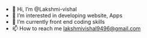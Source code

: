- 👋 Hi, I’m @Lakshmi-vishal
- 👀 I’m interested in developing website, Apps
- 🌱 I’m currently front end coding skills
- 📫 How to reach me lakshmivishal9496@gmail.com 

<!---
Lakshmi-vishal/Lakshmi-vishal is a ✨ special ✨ repository because its `README.md` (this file) appears on your GitHub profile.
You can click the Preview link to take a look at your changes.
--->
